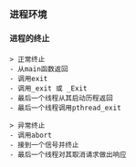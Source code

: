 ### 进程环境

#### 进程的终止
    > 正常终止
    - 从main函数返回
    - 调用exit
    - 调用_exit 或 _Exit
    - 最后一个线程从其启动历程返回
    - 最后一个线程调用pthread_exit
    
    > 异常终止
    - 调用abort
    - 接到一个信号并终止
    - 最后一个线程对其取消请求做出响应




